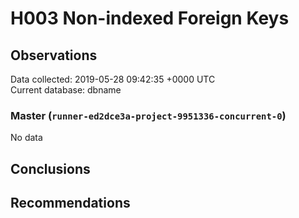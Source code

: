 # H003 Non-indexed Foreign Keys #

## Observations ##
Data collected: 2019-05-28 09:42:35 +0000 UTC  
Current database: dbname  

### Master (`runner-ed2dce3a-project-9951336-concurrent-0`) ###


No data


## Conclusions ##


## Recommendations ##

